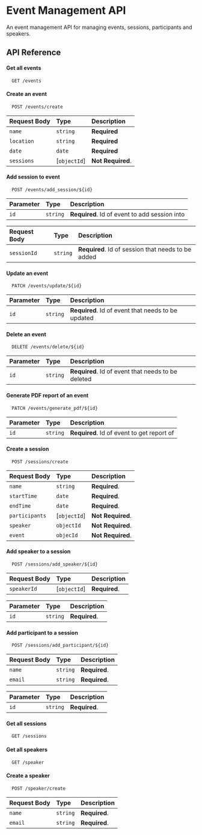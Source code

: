 
# Event Management API

An event management API for managing events, sessions, participants and speakers.


## API Reference

#### Get all events

```http
  GET /events
```



#### Create an event

```http
  POST /events/create
```

| Request Body | Type     | Description                       |
| :-------- | :------- | :-------------------------------- |
| `name`      | `string` | **Required** |
| `location`      | `string` | **Required** |
| `date`      | `date` | **Required** |
| `sessions`      | [`objectId`] | **Not Required**. |


#### Add session to event

```http
  POST /events/add_session/${id}
```

| Parameter | Type     | Description                       |
| :-------- | :------- | :-------------------------------- |
| `id`      | `string` | **Required**. Id of event to add session into |

| Request Body | Type     | Description                       |
| :-------- | :------- | :-------------------------------- |
| `sessionId`      | `string` | **Required**. Id of session that needs to be added |


#### Update an event

```http
  PATCH /events/update/${id}
```

| Parameter | Type     | Description                       |
| :-------- | :------- | :-------------------------------- |
| `id`      | `string` | **Required**. Id of event that needs to be updated |


#### Delete an event

```http
  DELETE /events/delete/${id}
```

| Parameter | Type     | Description                       |
| :-------- | :------- | :-------------------------------- |
| `id`      | `string` | **Required**. Id of event that needs to be deleted |


#### Generate PDF report of an event

```http
  PATCH /events/generate_pdf/${id}
```

| Parameter | Type     | Description                       |
| :-------- | :------- | :-------------------------------- |
| `id`      | `string` | **Required**. Id of event to get report of |


#### Create a session

```http
  POST /sessions/create
```

| Request Body | Type     | Description                       |
| :-------- | :------- | :-------------------------------- |
| `name`      | `string` | **Required**. |
| `startTime`      | `date` | **Required**. | 
| `endTime`      | `date` | **Required**. |
| `participants`      | [`objectId`] | **Not Required**. |
| `speaker`      | `objectId` | **Not Required**. |
| `event`      | `objecId` | **Not Required**. |



#### Add speaker to a session

```http
  POST /sessions/add_speaker/${id}
```

| Request Body | Type     | Description                       |
| :-------- | :------- | :-------------------------------- |
| `speakerId`      | [`objectId`] | **Required**. |

| Parameter | Type     | Description                       |
| :-------- | :------- | :-------------------------------- |
| `id`      | `string` | **Required**. |


#### Add participant to a session

```http
  POST /sessions/add_participant/${id}
```

| Request Body | Type     | Description                       |
| :-------- | :------- | :-------------------------------- |
| `name`      | `string` | **Required**. |
| `email`      | `string` | **Required**. |

| Parameter | Type     | Description                       |
| :-------- | :------- | :-------------------------------- |
| `id`      | `string` | **Required**. |


#### Get all sessions

```http
  GET /sessions
```


#### Get all speakers

```http
  GET /speaker
```


#### Create a speaker

```http
  POST /speaker/create
```
| Request Body | Type     | Description                       |
| :-------- | :------- | :-------------------------------- |
| `name`      | `string` | **Required**. |
| `email`      | `string` | **Required**. |
